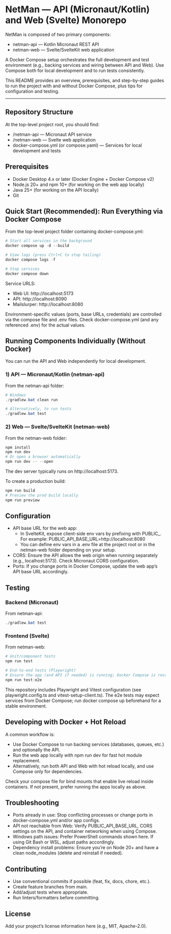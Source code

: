 # NetMan — API (Micronaut/Kotlin) and Web (Svelte) Monorepo

NetMan is composed of two primary components:
- netman-api — Kotlin Micronaut REST API
- netman-web — Svelte/SvelteKit web application

A Docker Compose setup orchestrates the full development and test environment (e.g., backing services and wiring between API and Web). Use Compose both for local development and to run tests consistently.

This README provides an overview, prerequisites, and step-by-step guides to run the project with and without Docker Compose, plus tips for configuration and testing.

---

## Repository Structure

At the top-level project root, you should find:
- /netman-api — Micronaut API service
- /netman-web — Svelte web application
- docker-compose.yml (or compose.yaml) — Services for local development and tests

## Prerequisites

- Docker Desktop 4.x or later (Docker Engine + Docker Compose v2)
- Node.js 20+ and npm 10+ (for working on the web app locally)
- Java 25+ (for working on the API locally)
- Git

## Quick Start (Recommended): Run Everything via Docker Compose

From the top-level project folder containing docker-compose.yml:

```powershell
# Start all services in the background
docker compose up -d --build

# View logs (press Ctrl+C to stop tailing)
docker compose logs -f

# Stop services
docker compose down
```

Service URLS:
- Web UI: http://localhost:5173
- API: http://localhost:8090
- Mailslurper: http://localhost:8080

Environment-specific values (ports, base URLs, credentials) are controlled via the compose file and .env files. Check docker-compose.yml (and any referenced .env) for the actual values.

## Running Components Individually (Without Docker)

You can run the API and Web independently for local development.

### 1) API — Micronaut/Kotlin (netman-api)

From the netman-api folder:

```powershell
# Windows
./gradlew.bat clean run

# Alternatively, to run tests
./gradlew.bat test
```

### 2) Web — Svelte/SvelteKit (netman-web)

From the netman-web folder:

```powershell
npm install
npm run dev
# Or open a browser automatically
npm run dev -- --open
```

The dev server typically runs on http://localhost:5173.

To create a production build:

```powershell
npm run build
# Preview the prod build locally
npm run preview
```

## Configuration

- API base URL for the web app:
  - In SvelteKit, expose client-side env vars by prefixing with PUBLIC_. For example: PUBLIC_API_BASE_URL=http://localhost:8080
  - You can define env vars in a .env file at the project root or in the netman-web folder depending on your setup.
- CORS: Ensure the API allows the web origin when running separately (e.g., localhost:5173). Check Micronaut CORS configuration.
- Ports: If you change ports in Docker Compose, update the web app’s API base URL accordingly.

## Testing

### Backend (Micronaut)

From netman-api:
```powershell
./gradlew.bat test
```

### Frontend (Svelte)

From netman-web:
```powershell
# Unit/component tests
npm run test

# End-to-end tests (Playwright)
# Ensure the app (and API if needed) is running; Docker Compose is recommended
npm run test:e2e
```

This repository includes Playwright and Vitest configuration (see playwright.config.ts and vitest-setup-client.ts). The e2e tests may expect services from Docker Compose; run docker compose up beforehand for a stable environment.

## Developing with Docker + Hot Reload

A common workflow is:
- Use Docker Compose to run backing services (databases, queues, etc.) and optionally the API.
- Run the web app locally with npm run dev for fast hot module replacement.
- Alternatively, run both API and Web with hot reload locally, and use Compose only for dependencies.

Check your compose file for bind mounts that enable live reload inside containers. If not present, prefer running the apps locally as above.

## Troubleshooting

- Ports already in use: Stop conflicting processes or change ports in docker-compose.yml and/or app configs.
- API not reachable from Web: Verify PUBLIC_API_BASE_URL, CORS settings on the API, and container networking when using Compose.
- Windows path issues: Prefer PowerShell commands shown here. If using Git Bash or WSL, adjust paths accordingly.
- Dependency install problems: Ensure you’re on Node 20+ and have a clean node_modules (delete and reinstall if needed).

## Contributing

- Use conventional commits if possible (feat, fix, docs, chore, etc.).
- Create feature branches from main.
- Add/adjust tests where appropriate.
- Run linters/formatters before committing.

## License

Add your project’s license information here (e.g., MIT, Apache-2.0).
